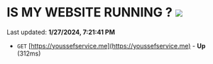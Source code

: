# IS MY WEBSITE RUNNING ? [![](https://img.shields.io/static/v1?label=Sponsor&message=%E2%9D%A4&logo=GitHub&color=%23fe8e86)](https://github.com/sponsors/<username>)

Last updated: **1/27/2024, 7:21:41 PM**

- `GET` [https://youssefservice.me](https://youssefservice.me) - **Up** (312ms)
